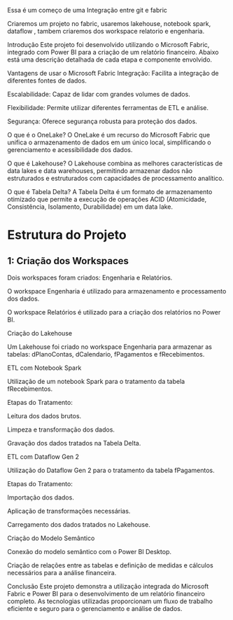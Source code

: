 Essa é um começo de uma Integração entre git e fabric

Criaremos um projeto no fabric, usaremos lakehouse, notebook spark, dataflow , tambem criaremos dos workspace relatorio e engenharia.

Introdução
Este projeto foi desenvolvido utilizando o Microsoft Fabric, integrado com Power BI para a criação de um relatório financeiro. Abaixo está uma descrição detalhada de cada etapa e componente envolvido.

Vantagens de usar o Microsoft Fabric
Integração: Facilita a integração de diferentes fontes de dados.

Escalabilidade: Capaz de lidar com grandes volumes de dados.

Flexibilidade: Permite utilizar diferentes ferramentas de ETL e análise.

Segurança: Oferece segurança robusta para proteção dos dados.

O que é o OneLake?
O OneLake é um recurso do Microsoft Fabric que unifica o armazenamento de dados em um único local, simplificando o gerenciamento e acessibilidade dos dados.

O que é Lakehouse?
O Lakehouse combina as melhores características de data lakes e data warehouses, permitindo armazenar dados não estruturados e estruturados com capacidades de processamento analítico.

O que é Tabela Delta?
A Tabela Delta é um formato de armazenamento otimizado que permite a execução de operações ACID (Atomicidade, Consistência, Isolamento, Durabilidade) em um data lake.

# Estrutura do Projeto
## 1: Criação dos Workspaces

Dois workspaces foram criados: Engenharia e Relatórios.

O workspace Engenharia é utilizado para armazenamento e processamento dos dados.

O workspace Relatórios é utilizado para a criação dos relatórios no Power BI.

Criação do Lakehouse

Um Lakehouse foi criado no workspace Engenharia para armazenar as tabelas: dPlanoContas, dCalendario, fPagamentos e fRecebimentos.

ETL com Notebook Spark

Utilização de um notebook Spark para o tratamento da tabela fRecebimentos.

Etapas do Tratamento:

Leitura dos dados brutos.

Limpeza e transformação dos dados.

Gravação dos dados tratados na Tabela Delta.

ETL com Dataflow Gen 2

Utilização do Dataflow Gen 2 para o tratamento da tabela fPagamentos.

Etapas do Tratamento:

Importação dos dados.

Aplicação de transformações necessárias.

Carregamento dos dados tratados no Lakehouse.

Criação do Modelo Semântico

Conexão do modelo semântico com o Power BI Desktop.

Criação de relações entre as tabelas e definição de medidas e cálculos necessários para a análise financeira.

Conclusão
Este projeto demonstra a utilização integrada do Microsoft Fabric e Power BI para o desenvolvimento de um relatório financeiro completo.
As tecnologias utilizadas proporcionam um fluxo de trabalho eficiente e seguro para o gerenciamento e análise de dados.
